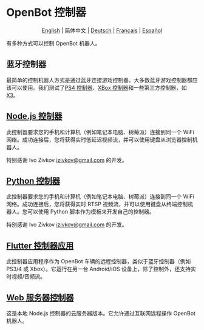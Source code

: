 # OpenBot 控制器

<p align="center">
  <a href="README.md">English</a> |
  <span>简体中文</span> |
  <a href="README.de-DE.md">Deutsch</a> |
  <a href="README.fr-FR.md">Français</a> |
  <a href="README.es-ES.md">Español</a>
</p>

有多种方式可以控制 OpenBot 机器人。

## 蓝牙控制器

最简单的控制机器人方式是通过蓝牙连接游戏控制器。大多数蓝牙游戏控制器都应该可以使用。我们测试了[PS4 控制器](https://www.amazon.de/-/en/Sony-Dualshock-Gamepad-Playstation-Black/dp/B01LYWPQUN)、[XBox 控制器](https://www.amazon.de/-/en/QAT-00002/dp/B07SDFLVKD)和一些第三方控制器，如[X3](https://www.amazon.com/Controller-Wireless-Joystick-Bluetooth-Android/dp/B08H5MM64P)。

## [Node.js 控制器](node-js)

此控制器要求您的手机和计算机（例如笔记本电脑、树莓派）连接到同一个 WiFi 网络。成功连接后，您将获得实时低延迟视频流，并可以使用键盘从浏览器控制机器人。

特别感谢 Ivo Zivkov [izivkov@gmail.com](mailto:izivkov@gmail.com) 的开发。

## [Python 控制器](python)

此控制器要求您的手机和计算机（例如笔记本电脑、树莓派）连接到同一个 WiFi 网络。成功连接后，您将获得实时 RTSP 视频流，并可以使用键盘从终端控制机器人。您可以使用 Python 脚本作为模板来开发自己的控制器。

特别感谢 Ivo Zivkov [izivkov@gmail.com](mailto:izivkov@gmail.com) 的开发。

## [Flutter 控制器应用](flutter)

此控制器应用程序作为 OpenBot 车辆的远程控制器，类似于蓝牙控制器（例如 PS3/4 或 Xbox）。它运行在另一台 Android/iOS 设备上，除了控制外，还支持实时视频/音频流。

## [Web 服务器控制器](web-server)

这是本地 Node.js 控制器的云服务器版本。它允许通过互联网远程操作 OpenBot 机器人。